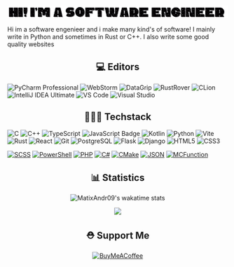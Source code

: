<img src="Hi! Im a Software Engineer (2).gif">

Hi im a software engenieer and i make many kind's of software! I mainly write in Python and sometimes in Rust or C++. I also write some good quality websites

<!--<h2 align="center">👷🏻 Services</h2>

I make software and websites for request! Want one? Dm me on discord: `matt.void`

> *Note: this service is **NOT** free for more information dm me on discord*

 <h2 align="center">📚 Projects - now</h2>

- `XCode` -> My own recreation of Visual Studio Code in TypeScript
- `PacketMaster` -> PacketMaster - the best packet sending and analysis app (Rust)
- `Portfolio` -> My portofolio for my site :)

<h2 align="center">🛑 Projects - Paused Work</h2>

- ✅ $`\color{Green}{v1.0}`$ `VM Nuker (Experimental)` -> A Rust program that connects to SSH and runs command `sudo rm -rf /`
- `Python++` -> Yes, my own programing laguage (Interpreter)

<h2 align="center">👾 Projects - future</h2>

- `Gambling Simulator` -> Gambling (The dice one) in Python with textual library
- `API` -> In the future i will be selling courses and more so a API maybe in TypeScript or Kotlin would be good
- `FGPT4` -> Free GPT4 using public API keys in python -->

<h2 align="center">💻 Editors</h2>

![PyCharm Professional](https://img.shields.io/badge/PyCharm_Professional-000000?style=for-the-badge&logo=pycharm&logoColor=21D789)
![WebStorm](https://img.shields.io/badge/WebStorm-000000?style=for-the-badge&logo=webstorm&logoColor=1C78C0)
![DataGrip](https://img.shields.io/badge/DataGrip-000000?style=for-the-badge&logo=datagrip&logoColor=EA4E8C)
![RustRover](https://img.shields.io/badge/RustRover-000000?style=for-the-badge&logo=rust&logoColor=DEA584)
![CLion](https://img.shields.io/badge/CLion-000000?style=for-the-badge&logo=clion&logoColor=00C4B3)
![IntelliJ IDEA Ultimate](https://img.shields.io/badge/IntelliJ_IDEA_Ultimate-000000?style=for-the-badge&logo=intellij-idea&logoColor=FF6347)
![VS Code](https://img.shields.io/badge/VS_Code-000000?style=for-the-badge&logo=visual-studio-code&logoColor=007ACC)
![Visual Studio](https://img.shields.io/badge/Visual_Studio-000000?style=for-the-badge&logo=visual-studio&logoColor=5C2D91)

<h2 align="center">🧑🏻‍💻 Techstack</h2>

![C](https://img.shields.io/badge/C-00599C?style=for-the-badge&logo=c&logoColor=white)
![C++](https://img.shields.io/badge/C++-00599C?style=for-the-badge&logo=cplusplus&logoColor=white)
![TypeScript](https://img.shields.io/badge/TypeScript-007ACC?style=for-the-badge&logo=typescript&logoColor=white)
![JavaScript Badge](https://img.shields.io/badge/JavaScript-F7DF1E?logo=JavaScript&logoColor=white&style=for-the-badge)
![Kotlin](https://img.shields.io/badge/Kotlin-0095D5?style=for-the-badge&logo=kotlin&logoColor=white)
![Python](https://img.shields.io/badge/Python-3776AB?style=for-the-badge&logo=python&logoColor=white)
![Vite](https://img.shields.io/badge/Vite-646CFF?style=for-the-badge&logo=vite&logoColor=white)
![Rust](https://img.shields.io/badge/Rust-000000?style=for-the-badge&logo=rust&logoColor=white)
![React](https://img.shields.io/badge/React-20232A?style=for-the-badge&logo=react&logoColor=61DAFB)
![Git](https://img.shields.io/badge/Git-F05032?style=for-the-badge&logo=git&logoColor=white)
![PostgreSQL](https://img.shields.io/badge/PostgreSQL-316192?style=for-the-badge&logo=postgresql&logoColor=white)
![Flask](https://img.shields.io/badge/Flask-000000?style=for-the-badge&logo=flask)
![Django](https://img.shields.io/badge/Django-092E20?style=for-the-badge&logo=django)
![HTML5](https://img.shields.io/badge/HTML5-E34F26?style=for-the-badge&logo=html5&logoColor=white)
![CSS3](https://img.shields.io/badge/CSS3-1572B6?style=for-the-badge&logo=css3)

[![SCSS](https://img.shields.io/badge/SCSS-f865a6?style=for-the-badge&logo=sass&logoColor=white)](https://sass-lang.com/)
[![PowerShell](https://img.shields.io/badge/PowerShell-8867c4?style=for-the-badge&logo=powershell&logoColor=white)](https://docs.microsoft.com/en-us/powershell/)
[![PHP](https://img.shields.io/badge/PHP-777BB4?style=for-the-badge&logo=php&logoColor=white)](https://www.php.net/)
[![C#](https://img.shields.io/badge/C%23-239120?style=for-the-badge&logo=csharp&logoColor=white)](https://docs.microsoft.com/en-us/dotnet/csharp/)
[![CMake](https://img.shields.io/badge/CMake-DA3434?style=for-the-badge&logo=cmake&logoColor=white)](https://cmake.org/)
[![JSON](https://img.shields.io/badge/JSON-F05B4F?style=for-the-badge&logo=json&logoColor=white)](https://json.org/)
[![MCFunction](https://img.shields.io/badge/MCFunction-228B22?style=for-the-badge&logo=minecraft&logoColor=white)](https://minecraft.fandom.com/wiki/Function_(data_pack))

<h2 align="center">📊 Statistics</h2>


<div align="center">
 <img src="https://github-readme-stats.vercel.app/api/wakatime?username=matixandr09&theme=dark&layout=compact&hide_title=true&langs_count=20" alt="MatixAndr09's wakatime stats"><br/>
 
  ![](https://github-readme-streak-stats.herokuapp.com/?user=MatixAndr09&theme=dark&hide_border=false)

  
</div>


<h2 align="center">⛑️ Support Me</h2>
<div align="center">
  
[![BuyMeACoffee](https://img.shields.io/badge/Buy%20Me%20a%20Coffee-ffdd00?style=for-the-badge&logo=buy-me-a-coffee&logoColor=black)](https://buymeacoffee.com/matixandr) 
</div>
